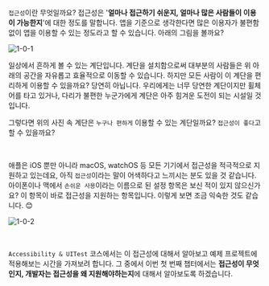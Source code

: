 
`접근성`이란 무엇일까요? 접근성은 '**얼마나 접근하기 쉬운지, 얼마나 많은 사람들이 이용이 가능한지**'에 대한 정도를 말합니다. 앱을 기준으로 생각한다면 많은 이용자가 불편함없이 앱을 이용할 수 있는 정도라고 할 수 있습니다. 아래의 그림을 볼까요? 

![1-0-1](https://user-images.githubusercontent.com/73867548/138904483-8f22bba3-694e-4805-9974-aee254e32dae.jpg)

일상에서 흔하게 볼 수 있는 계단입니다. 계단을 설치함으로써 대부분의 사람들은 위 아래의 공간을 자유롭고 효율적으로 이동할 수 있습니다. 하지만 모든 사람이 이 계단을 편리하게 이용할 수 있을까요? 당연히 아닙니다. 우리에게는 너무 당연한 계단이지만 휠체어를 타고 있거나, 다리가 불편한 누군가에게 계단은 아주 힘겨운 도전이 되는 시설일 것입니다. <br>

그렇다면 위의 사진 속 계단은 `누구나 편하게` 이용할 수 있는 계단일까요? `접근성이 좋다`고 할 수 있을까요? 

<br>

애플은 iOS 뿐만 아니라 macOS, watchOS 등 모든 기기에서 접근성을 적극적으로 지원하고 있는데요, 아직 `접근성`이라는 말이 어색하다고 느끼시는 분도 있을 것 같습니다. 아이폰이나 맥에서 `손쉬운 사용`이라는 이름으로 된 설정 항목은 보신 적이 있지 않으신가요? 이 항목이 바로 접근성을 지원하는 항목입니다. 이렇게 보면 조금 익숙한 것도 같습니다. 😊 

![1-0-2](https://user-images.githubusercontent.com/73867548/138904500-f1abfaa2-6eb1-4c39-a26f-fb07d8ebe808.jpg)


<br>

`Accessibility & UITest` 코스에서는 이 접근성에 대해서 알아보고 예제 프로젝트에 적용해보는 시간을 가져보려 합니다. 그 중에서 이번 첫 번째 챕터에서는 **접근성이 무엇인지, 개발자는 접근성을 왜 지원해야하는지**에 대해서 알아보도록 하겠습니다. 
